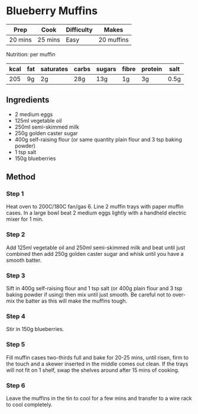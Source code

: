 # Blueberry Muffins

| Prep    | Cook    | Difficulty | Makes      |
| ------- | ------- | ---------- | ---------- |
| 20 mins | 25 mins | Easy       | 20 muffins |

Nutrition: per muffin

| kcal | fat | saturates | carbs | sugars | fibre | protein | salt |
| ---- | --- | --------- | ----- | ------ | ----- | ------- | ---- |
| 205  | 9g  | 2g        | 28g   | 13g    | 1g    | 3g      | 0.5g |

## Ingredients

- 2 medium eggs
- 125ml vegetable oil
- 250ml semi-skimmed milk
- 250g golden caster sugar
- 400g self-raising flour (or same quantity plain flour and 3 tsp baking powder)
- 1 tsp salt
- 150g blueberries

## Method

### Step 1

Heat oven to 200C/180C fan/gas 6. Line 2 muffin trays with paper muffin cases. In a large bowl beat 2 medium eggs lightly with a handheld electric mixer for 1 min.

### Step 2

Add 125ml vegetable oil and 250ml semi-skimmed milk and beat until just combined then add 250g golden caster sugar and whisk until you have a smooth batter.

### Step 3

Sift in 400g self-raising flour and 1 tsp salt (or 400g plain flour and 3 tsp baking powder if using) then mix until just smooth. Be careful not to over-mix the batter as this will make the muffins tough.

### Step 4

Stir in 150g blueberries.

### Step 5

Fill muffin cases two-thirds full and bake for 20-25 mins, until risen, firm to the touch and a skewer inserted in the middle comes out clean. If the trays will not fit on 1 shelf, swap the shelves around after 15 mins of cooking.

### Step 6

Leave the muffins in the tin to cool for a few mins and transfer to a wire rack to cool completely.
